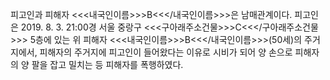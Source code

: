 피고인과 피해자 <<<내국인이름>>>B<<</내국인이름>>>은 남매관계이다.
피고인은 2019. 8. 3. 21:00경 서울 중랑구 <<<구아래주소건물>>>C<<</구아래주소건물>>> 5층에 있는 위 피해자 <<<내국인이름>>>B<<</내국인이름>>>(50세)의 주거지에서, 피해자의 주거지에 피고인이 들어왔다는 이유로 시비가 되어 양 손으로 피해자의 양 팔을 잡고 밀치는 등 피해자를 폭행하였다.